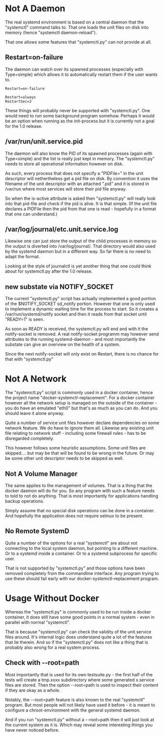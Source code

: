 # Not A Daemon

The real systemd environment is based on a central daemon that
the "systemctl" command talks to. That one loads the unit files
on disk into memory (hence "systemctl daemon-reload").

That one allows some features that "systemctl.py" can not
provide at all.

## Restart=on-failure

The daemon can watch over its spawned processes (especially with
Type=simple) which allows it to automatically restart them if
the user wants to.

    Restart=on-failure

    Restart=always
    RestartSec=3

These things will probably never be supported with "systemctl.py".
One would need to run some background program somehow. Perhaps it
would be an option when running as the init-process but it is
currently not a goal for the 1.0 release. 

## /var/run/unit.service.pid

The daemon will also know the PID of its spawned processes (again
with Type=simple) and the list is really just kept in memory. The
"systemctl.py" needs to store all operational information however
on disk. 

As such, every process that does not specify a "PIDFile=" in the
unit descriptor will nethertheless get a pid file on disk. By
convention it uses the filename of the unit descriptor with an
attached ".pid" and it is stored in /var/run where most services
will store their pid file anyway.

So when the is-active attribute is asked then "systemctl.py" will
really look into that pid-file and check if the pid is alive. It
is that simple. (If the unit file declares a PIDFile then the pid
from that one is read - hopefully in a format that one can 
understand.)

## /var/log/journal/etc.unit.service.log

Likewise one can just store the output of the child processes in
memory so the output is diverted into /var/log/journal/. That 
directory would also used by the systemd daemon but in a different
way. So far there is no need to adapt the format.

Looking at the style of journalctl is yet another thing that one
could think about for systemctl.py after the 1.0 release.

## new substate via NOTIFY_SOCKET

The current "systemctl.py" script has actually implemented a good
portion of the $NOTIFY_SOCKET sd_notify portion. However that one
is only used to implement a dynamic waiting time for the process
to start. So it creates a /var/run/systemd/notify socket and then
it reads from that socket until "READY=1" is seen.

As soon as READY is received, the systemctl.py will end and with
it the notify-socket is removed. A real notify-socket programm
may however send attributes to the running systemd-daemon - and
most importantly the substate can give an overview on the health
of a system.

Since the next notify-socket will only exist on Restart, there is
no chance for that with "systemctl.py"

# Not A Network

The "systemctl.py" script is commonly used in a docker container,
hence the project name "docker-systemctl-replacement". For a
docker container however all the network setup is managed on the
outside of the container - you do have an emulated "eth0" but
that's as much as you can do. And you should leave it alone anyway.

Quite a number of service unit files however declare dependencies
on some network feature. We do have to ignore them all. Likewise
any existing unit file relating to network stuff - including some
firewall rules - has to be disregarded completely.

This however follows some heuristic assumptions. Some unit files
are skipped.... but may be that will be found to be wrong in the
future. Or may be some other unit descriptor needs to be skipped
as well.

## Not A Volume Manager

The same applies to the management of volumes. That is a thing 
that the docker daemon will do for you. So any program with such
a feature needs to told to not do anything. That is most
importantly for applications handling backup operations.

Simply assume that no special disk operations can be done in a
container. And hopefully the application does not require selinux
to be present.

## No Remote SystemD

Quite a number of the options for a real "systemctl" are about
not connecting to the local system daemon, but pointing to
a different machine. Or to a systemd inside a container. Or to
a systemd subprocess for specific user.

That is not supported by "systemctl.py" and those options have
been removed completely from the commandline interface. Any
program trying to use these should fail early with our
docker-systemctl-replacement program.

# Usage Without Docker

Whereas the "systemctl.py" is commonly used to be run inside a
docker container, it does still have some good points in a
normal system - even in parallel with normal "systemctl".

That is because "systemctl.py" can check the validity of the
unit.service files around. It's internal logic does understand
quite a lot of the features that lie therein. And so if the
"systemctl.py" does  not like a thing that is probably also
wrong for a real system process.

## Check with --root=path

Most importantly that is used for its own testsuite.py - the first
half of the tests will create a tmp.xxxx subdirectory where some
generated x.service files are stored. Then the option --root=path
is used to inspect their content if they are okay as a whole.

Notably, the --root=path feature is also known to the real
"systemctl" program. But most people will not likely have used
it before - it is meant to configure a chroot-environment with
the general systemd daemon.

And if you run "systemctl.py" without a --root=path then it will 
just look at the current system as it is. Which may reveal some 
interesting things you have never noticed before.


